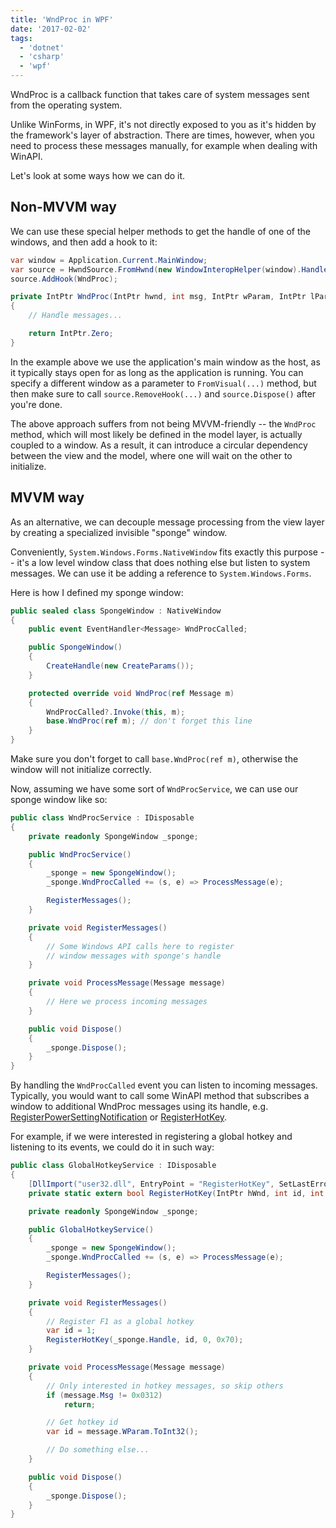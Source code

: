 ```yaml
---
title: 'WndProc in WPF'
date: '2017-02-02'
tags:
  - 'dotnet'
  - 'csharp'
  - 'wpf'
---
```


WndProc is a callback function that takes care of system messages sent from the operating system.

Unlike WinForms, in WPF, it's not directly exposed to you as it's hidden by the framework's layer of abstraction. There are times, however, when you need to process these messages manually, for example when dealing with WinAPI.

Let's look at some ways how we can do it.

## Non-MVVM way

We can use these special helper methods to get the handle of one of the windows, and then add a hook to it:

```csharp
var window = Application.Current.MainWindow;
var source = HwndSource.FromHwnd(new WindowInteropHelper(window).Handle);
source.AddHook(WndProc);

private IntPtr WndProc(IntPtr hwnd, int msg, IntPtr wParam, IntPtr lParam, ref bool handled)
{
    // Handle messages...

    return IntPtr.Zero;
}
```

In the example above we use the application's main window as the host, as it typically stays open for as long as the application is running. You can specify a different window as a parameter to `FromVisual(...)` method, but then make sure to call `source.RemoveHook(...)` and `source.Dispose()` after you're done.

The above approach suffers from not being MVVM-friendly -- the `WndProc` method, which will most likely be defined in the model layer, is actually coupled to a window. As a result, it can introduce a circular dependency between the view and the model, where one will wait on the other to initialize.

## MVVM way

As an alternative, we can decouple message processing from the view layer by creating a specialized invisible "sponge" window.

Conveniently, `System.Windows.Forms.NativeWindow` fits exactly this purpose -- it's a low level window class that does nothing else but listen to system messages. We can use it be adding a reference to `System.Windows.Forms`.

Here is how I defined my sponge window:

```csharp
public sealed class SpongeWindow : NativeWindow
{
    public event EventHandler<Message> WndProcCalled;

    public SpongeWindow()
    {
        CreateHandle(new CreateParams());
    }

    protected override void WndProc(ref Message m)
    {
        WndProcCalled?.Invoke(this, m);
        base.WndProc(ref m); // don't forget this line
    }
}
```

Make sure you don't forget to call `base.WndProc(ref m)`, otherwise the window will not initialize correctly.

Now, assuming we have some sort of `WndProcService`, we can use our sponge window like so:

```csharp
public class WndProcService : IDisposable
{
    private readonly SpongeWindow _sponge;

    public WndProcService()
    {
        _sponge = new SpongeWindow();
        _sponge.WndProcCalled += (s, e) => ProcessMessage(e);

        RegisterMessages();
    }

    private void RegisterMessages()
    {
        // Some Windows API calls here to register
        // window messages with sponge's handle
    }

    private void ProcessMessage(Message message)
    {
        // Here we process incoming messages
    }

    public void Dispose()
    {
        _sponge.Dispose();
    }
}
```

By handling the `WndProcCalled` event you can listen to incoming messages. Typically, you would want to call some WinAPI method that subscribes a window to additional WndProc messages using its handle, e.g. [RegisterPowerSettingNotification](https://docs.microsoft.com/en-us/windows/win32/api/winuser/nf-winuser-registerpowersettingnotification) or [RegisterHotKey](https://docs.microsoft.com/en-us/windows/win32/api/winuser/nf-winuser-registerhotkey).

For example, if we were interested in registering a global hotkey and listening to its events, we could do it in such way:

```csharp
public class GlobalHotkeyService : IDisposable
{
    [DllImport("user32.dll", EntryPoint = "RegisterHotKey", SetLastError = true)]
    private static extern bool RegisterHotKey(IntPtr hWnd, int id, int fsModifiers, int vk);

    private readonly SpongeWindow _sponge;

    public GlobalHotkeyService()
    {
        _sponge = new SpongeWindow();
        _sponge.WndProcCalled += (s, e) => ProcessMessage(e);

        RegisterMessages();
    }

    private void RegisterMessages()
    {
        // Register F1 as a global hotkey
        var id = 1;
        RegisterHotKey(_sponge.Handle, id, 0, 0x70);
    }

    private void ProcessMessage(Message message)
    {
        // Only interested in hotkey messages, so skip others
        if (message.Msg != 0x0312)
            return;

        // Get hotkey id
        var id = message.WParam.ToInt32();

        // Do something else...
    }

    public void Dispose()
    {
        _sponge.Dispose();
    }
}
```
